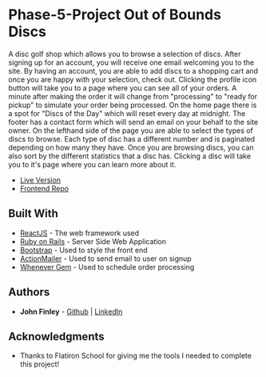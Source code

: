 # Phase-5-Project Out of Bounds Discs

A disc golf shop which allows you to browse a selection of discs. After signing up for an account, you will receive one email welcoming you to the site. By having an account, you are able to add discs to a shopping cart and once you are happy with your selection, check out. Clicking the profile icon button will take you to a page where you can see all of your orders. A minute after making the order it will change from "processing" to "ready for pickup" to simulate your order being processed. On the home page there is a spot for "Discs of the Day" which will reset every day at midnight. The footer has a contact form which will send an email on your behalf to the site owner. On the lefthand side of the page you are able to select the types of discs to browse. Each type of disc has a different number and is paginated depending on how many they have. Once you are browsing discs, you can also sort by the different statistics that a disc has. Clicking a disc will take you to it's page where you can learn more about it. 

* [Live Version](https://phase-5-project.netlify.app/)
* [Frontend Repo](https://github.com/jfinley6/capstone-project-frontend)

## Built With

* [ReactJS](https://reactjs.org/docs/getting-started.html) - The web framework used
* [Ruby on Rails](https://guides.rubyonrails.org) - Server Side Web Application
* [Bootstrap](https://getbootstrap.com/docs/3.4/css/) - Used to style the front end
* [ActionMailer](https://guides.rubyonrails.org/action_mailer_basics.html) - Used to send email to user on signup
* [Whenever Gem](https://github.com/javan/whenever) - Used to schedule order processing

## Authors

* **John Finley** - [Github](https://github.com/jfinley6) | [LinkedIn](https://www.linkedin.com/in/john-tyler-finley/) 


## Acknowledgments

* Thanks to Flatiron School for giving me the tools I needed to complete this project!
